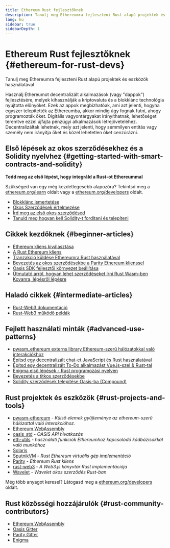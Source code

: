 ```yaml
---
title: Ethereum Rust fejlesztőknek
description: Tanulj meg Ethereumra fejleszteni Rust alapú projektek és eszközök használatával
lang: hu
sidebar: true
sidebarDepth: 1
---
```


# Ethereum Rust fejlesztőknek {#ethereum-for-rust-devs}

<div class="featured">Tanulj meg Ethereumra fejleszteni Rust alapú projektek és eszközök használatával</div>

Használj Ethereumot decentralizált alkalmazások (vagy "dappok") fejlesztésére, melyek kihasználják a kriptovaluta és a blokklánc technológia nyújtotta előnyöket. Ezek az appok megbízhatóak, ami azt jelenti, hogyha egyszer telepítették az Ethereumba, akkor mindig úgy fognak futni, ahogy programozták őket. Digitális vagyontárgyakat irányíthatnak, lehetőséget teremtve ezzel újfajta pénzügyi alkalmazások létrejöveteléhez. Decentralizáltak lehetnek, mely azt jelenti, hogy semmilyen entitás vagy személy nem irányítja őket és közel lehetetlen őket cenzúrázni.

## Első lépések az okos szerződésekhez és a Solidity nyelvhez {#getting-started-with-smart-contracts-and-solidity}

**Tedd meg az első lépést, hogy integráld a Rust-ot Ethereummal**

Szűkséged van egy még kezdetlegesebb alapozóra? Tekintsd meg a [ethereum.org/learn](/hu/learn/) oldalt vagy a [ethereum.org/developers](/hu/developers/) oldalt.

- [Blokklánc ismertetése](https://kauri.io/article/d55684513211466da7f8cc03987607d5/blockchain-explained)
- [Okos Szerződések értelmezése](https://kauri.io/article/e4f66c6079e74a4a9b532148d3158188/ethereum-101-part-5-the-smart-contract)
- [Írd meg az első okos szerződésed](https://kauri.io/article/124b7db1d0cf4f47b414f8b13c9d66e2/remix-ide-your-first-smart-contract)
- [Tanuld meg hogyan kell Solidity-t fordítani és telepíteni](https://kauri.io/article/973c5f54c4434bb1b0160cff8c695369/understanding-smart-contract-compilation-and-deployment)

## Cikkek kezdőknek {#beginner-articles}

- [Ethereum kliens kiválasztása](https://www.trufflesuite.com/docs/truffle/reference/choosing-an-ethereum-client)
- [A Rust Ethereum kliens](https://wiki.parity.io/Setup)
- [Tranzakció küldése Ethereumra Rust használatával](https://kauri.io/article/97c85229c66445759bb0ce642224d364/sending-ethereum-transactions-with-rust)
- [Bevezetés az okos szerződésekbe a Parity Ethereum klienssel](https://wiki.parity.io/Smart-Contracts)
- [Oasis SDK fejlesztői környezet beállítása](https://docs.oasis.dev/oasis-sdk/guide/getting-started)
- [Útmutató arról, hogyan lehet szerződéseket írni Rust Wasm-ben Kovanra, lépésről lépésre](https://github.com/paritytech/pwasm-tutorial)

## Haladó cikkek {#intermediate-articles}

- [Rust-Web3 dokumentáció](https://tomusdrw.github.io/rust-web3/web3/index.html)
- [Rust-Web3 működő példák](https://github.com/tomusdrw/rust-web3/blob/master/examples)

## Fejlett használati minták {#advanced-use-patterns}

- [pwasm_ethereum externs library Ethereum-szerű hálózatokkal való interakciókhoz](https://paritytech.github.io/pwasm-ethereum/pwasm_ethereum/)
- [Építsd egy decentralizált chat-et JavaScript és Rust használatával](https://medium.com/perlin-network/build-a-decentralized-chat-using-javascript-rust-webassembly-c775f8484b52)
- [Építsd egy decentralizált To-Do alkalmazást Vue.js-szel & Rust-tal ](https://medium.com/@jjmace01/build-a-decentralized-todo-app-using-vue-js-rust-webassembly-5381a1895beb)
- [Enigma első lépések - Rust programozási nyelven](https://blog.enigma.co/getting-started-with-discovery-the-rust-programming-language-4d1e0b06de15)
- [Bevezetés a titkos szerződésekbe](https://blog.enigma.co/getting-started-with-enigma-an-intro-to-secret-contracts-cdba4fe501c2)
- [Solidity szerződések telepítése Oasis-ba (Compound)](https://docs.oasis.dev/tutorials/deploy-solidity.html#deploy-using-truffle)

## Rust projektek és eszközök {#rust-projects-and-tools}

- [pwasm-ethereum](https://github.com/paritytech/pwasm-ethereum) - _Külső elemek gyűjteménye az ethereum-szerű hálózattal való interakcióhoz._
- [Ethereum WebAssembly](https://ewasm.readthedocs.io/en/mkdocs/)
- [oasis_std](https://docs.rs/oasis-std/0.2.7/oasis_std/) - _OASIS API hivatkozás_
- [eth-utils](https://github.com/ethereum/eth-utils/) - _használati funkciók Ethereumhoz kapcsolódó kódbázisokkal való munkához_
- [Solaris](https://github.com/paritytech/sol-rs)
- [SputnikVM](https://github.com/sorpaas/rust-evm) - _Rust Ethereum virtuális gép implementáció_
- [Parity](https://github.com/paritytech/parity-ethereum) - _Ethereum Rust kliens_
- [rust-web3](https://github.com/tomusdrw/rust-web3) - _A Web3.js könyvtár Rust implementációja_
- [Wavelet](https://wavelet.perlin.net/docs/smart-contracts) - _Wavelet okos szerződés Rust-ban_

Még több anyagot keresel? Látogasd meg a [ethereum.org/developers](/hu/developers/) oldalt.

## Rust közösségi hozzájárulók {#rust-community-contributors}

- [Ethereum WebAssembly](https://gitter.im/ewasm/Lobby)
- [Oasis Gitter](https://gitter.im/Oasis-official/Lobby)
- [Parity Gitter](https://gitter.im/paritytech/parity)
- [Enigma](https://discord.gg/SJK32GY)

